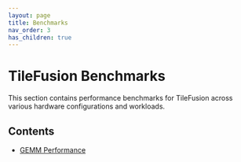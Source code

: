 ```yaml
---
layout: page
title: Benchmarks
nav_order: 3
has_children: true
---
```


# TileFusion Benchmarks

This section contains performance benchmarks for TileFusion across various hardware configurations and workloads.

## Contents

- [GEMM Performance](cpp/gemm/README.md)
